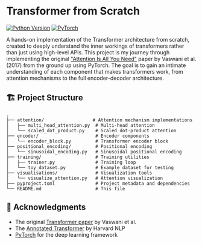 # Transformer from Scratch

[![Python Version](https://img.shields.io/badge/python-3.13+-blue.svg)](https://www.python.org/)
[![PyTorch](https://img.shields.io/badge/PyTorch-2.7.1+-red.svg)](https://pytorch.org/)

A hands-on implementation of the Transformer architecture from scratch, created to deeply understand the inner workings of transformers rather than just using high-level APIs. This project is my journey through implementing the original ["Attention Is All You Need"](https://arxiv.org/abs/1706.03762) paper by Vaswani et al. (2017) from the ground up using PyTorch. The goal is to gain an intimate understanding of each component that makes transformers work, from attention mechanisms to the full encoder-decoder architecture.

## 🏗️ Project Structure

```
.
├── attention/                  # Attention mechanism implementations
│   ├── multi_head_attention.py  # Multi-head attention
│   └── scaled_dot_product.py    # Scaled dot-product attention
├── encoder/                     # Encoder components
│   └── encoder_block.py         # Transformer encoder block
├── positional_encoding/         # Positional encoding
│   └── sinusoidal_encoding.py   # Sinusoidal positional encoding
├── training/                    # Training utilities
│   ├── trainer.py               # Training loop
│   └── toy_dataset.py           # Example dataset for testing
├── visualisations/              # Visualization tools
│   └── visualize_attention.py   # Attention visualization
├── pyproject.toml               # Project metadata and dependencies
└── README.md                    # This file
```

## 🙏 Acknowledgments

- The original [Transformer paper](https://arxiv.org/abs/1706.03762) by Vaswani et al.
- The [Annotated Transformer](http://nlp.seas.harvard.edu/2018/04/03/attention.html) by Harvard NLP
- [PyTorch](https://pytorch.org/) for the deep learning framework